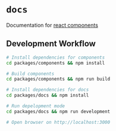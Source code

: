 # `docs`

Documentation for [react components](https://www.npmjs.com/package/lib-react-components)

## Development Workflow

```bash
# Install dependencies for components
cd packages/components && npm install

# Build components
cd packages/components && npm run build

# Install dependencies for docs
cd packages/docs && npm install

# Run depelopment mode
cd packages/docs && npm run development

# Open browser on http://localhost:3000
```

